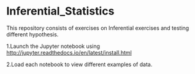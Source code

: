 # Inferential_Statistics

This repository consists of exercises on Inferential exercises and testing different hypothesis. 

1.Launch the Jupyter notebook using 
http://jupyter.readthedocs.io/en/latest/install.html 

2.Load each notebook to view different examples of data.
